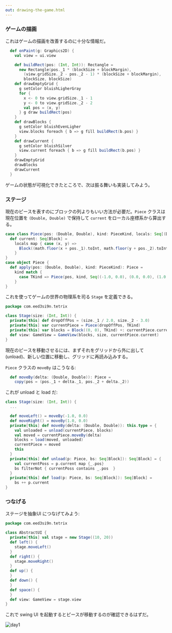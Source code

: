 ```yaml
---
out: drawing-the-game.html
---
```


### ゲームの描画

これはゲームの描画を改善するのに十分な情報だ。

```scala
  def onPaint(g: Graphics2D) {
    val view = ui.view

    def buildRect(pos: (Int, Int)): Rectangle =
      new Rectangle(pos._1 * (blockSize + blockMargin),
        (view.gridSize._2 - pos._2 - 1) * (blockSize + blockMargin),
        blockSize, blockSize)
    def drawEmptyGrid {
      g setColor bluishLigherGray
      for {
        x <- 0 to view.gridSize._1 - 1
        y <- 0 to view.gridSize._2 - 2
        val pos = (x, y)
      } g draw buildRect(pos)      
    }
    def drawBlocks {
      g setColor bluishEvenLigher
      view.blocks foreach { b => g fill buildRect(b.pos) }
    }
    def drawCurrent {
      g setColor bluishSilver
      view.current foreach { b => g fill buildRect(b.pos) }
    }
    drawEmptyGrid
    drawBlocks
    drawCurrent
  }
```

ゲームの状態が可視化できたところで、次は振る舞いも実装してみよう。

### ステージ

現在のピースを表すのにブロックの列よりもいい方法が必要だ。`Piece` クラスは現在位置を `(Double, Double)` で保持して `current` をローカル座標系から算出する。

```scala
case class Piece(pos: (Double, Double), kind: PieceKind, locals: Seq[(Double, Double)]) {
  def current: Seq[Block] =
    locals map { case (x, y) => 
      Block((math.floor(x + pos._1).toInt, math.floor(y + pos._2).toInt), kind)
    }
}
case object Piece {
  def apply(pos: (Double, Double), kind: PieceKind): Piece =
    kind match {
      case TKind => Piece(pos, kind, Seq((-1.0, 0.0), (0.0, 0.0), (1.0, 0.0), (0.0, 1.0)))
    }
}
```

これを使ってゲームの世界の物理系を司る `Stage` を定義できる。

```scala
package com.eed3si9n.tetrix

class Stage(size: (Int, Int)) {
  private[this] def dropOffPos = (size._1 / 2.0, size._2 - 3.0)
  private[this] var currentPiece = Piece(dropOffPos, TKind)
  private[this] var blocks = Block((0, 0), TKind) +: currentPiece.current
  def view: GameView = GameView(blocks, size, currentPiece.current)
}
```

現在のピースを移動させるには、まずそれをグリッドから外に出して (unload)、新しい位置に移動し、グリッドに再読み込みする。

`Piece` クラスの `moveBy` はこうなる:

```scala
  def moveBy(delta: (Double, Double)): Piece =
    copy(pos = (pos._1 + delta._1, pos._2 + delta._2))
```

これが unload と load だ:

```scala
class Stage(size: (Int, Int)) {
  ...

  def moveLeft() = moveBy(-1.0, 0.0)
  def moveRight() = moveBy(1.0, 0.0)
  private[this] def moveBy(delta: (Double, Double)): this.type = {
    val unloaded = unload(currentPiece, blocks)
    val moved = currentPiece.moveBy(delta)
    blocks = load(moved, unloaded)
    currentPiece = moved
    this
  }
  private[this] def unload(p: Piece, bs: Seq[Block]): Seq[Block] = {
    val currentPoss = p.current map {_.pos}
    bs filterNot { currentPoss contains _.pos  }
  }
  private[this] def load(p: Piece, bs: Seq[Block]): Seq[Block] =
    bs ++ p.current
}
```

### つなげる

ステージを抽象UI につなげてみよう:

```scala
package com.eed3si9n.tetrix

class AbstractUI {
  private[this] val stage = new Stage((10, 20))
  def left() {
    stage.moveLeft()
  }
  def right() {
    stage.moveRight()
  }
  def up() {
  }
  def down() {
  }
  def space() {
  }
  def view: GameView = stage.view
}
```

これで swing UI を起動するとピースが移動するのが確認できるはずだ。

![day1](http://eed3si9n.com/images/tetrix-in-scala-day1.png)

